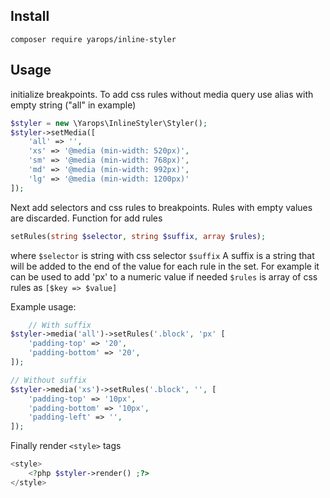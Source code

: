 ## Install
```
composer require yarops/inline-styler
```

## Usage
initialize breakpoints. To add css rules without media query use alias with empty string ("all" in example)
 
```php
$styler = new \Yarops\InlineStyler\Styler();
$styler->setMedia([
	'all' => '',
	'xs' => '@media (min-width: 520px)',
	'sm' => '@media (min-width: 768px)',
	'md' => '@media (min-width: 992px)',
	'lg' => '@media (min-width: 1200px)'
]);
```
Next add selectors and css rules to breakpoints. Rules with empty values are discarded. Function for add rules
```php
setRules(string $selector, string $suffix, array $rules);
```
where 
```$selector``` is string with css selector
```$suffix``` A suffix is a string that will be added to the end of the value for each rule in the set. For example it can be used to add 'px' to a numeric value if needed
```$rules``` is array of css rules as ```[$key => $value]```

Example usage:
```php
    // With suffix
$styler->media('all')->setRules('.block', 'px' [
	'padding-top' => '20',
	'padding-bottom' => '20',
]);

// Without suffix
$styler->media('xs')->setRules('.block', '', [
	'padding-top' => '10px',
	'padding-bottom' => '10px',
	'padding-left' => '',
]);
```
Finally render ```<style>``` tags
```php
<style>
    <?php $styler->render() ;?>
</style>
```